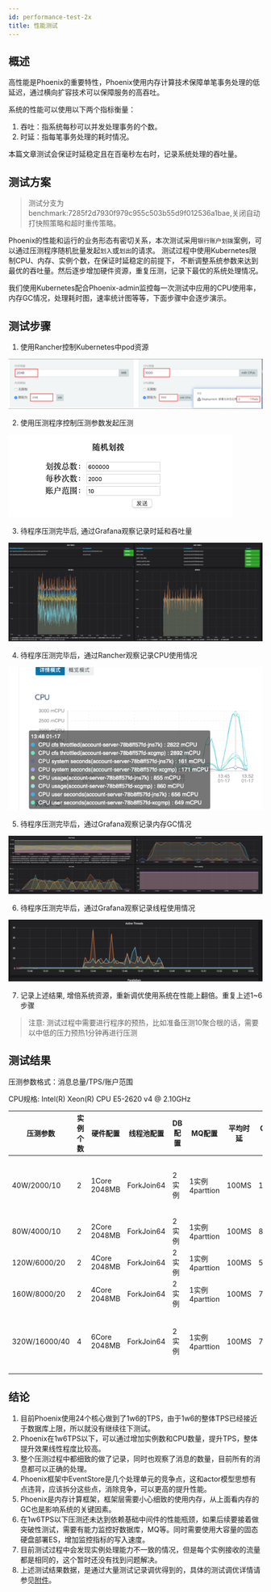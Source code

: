 ```yaml
---
id: performance-test-2x
title: 性能测试
---
```


## 概述

高性能是Phoenix的重要特性，Phoenix使用内存计算技术保障单笔事务处理的低延迟，通过横向扩容技术可以保障服务的高吞吐。

系统的性能可以使用以下两个指标衡量：

1. 吞吐：指系统每秒可以并发处理事务的个数。
2. 时延：指每笔事务处理的耗时情况。

本篇文章测试会保证时延稳定且在百毫秒左右时，记录系统处理的吞吐量。

## 测试方案
>测试分支为benchmark:7285f2d7930f979c955c503b55d9f012536a1bae,关闭自动打快照策略和超时重传策略。

Phoenix的性能和运行的业务形态有密切关系，本次测试采用`银行账户划拨`案例，可以通过压测程序随机批量发起`划入`或`划出`的请求。 测试过程中使用Kubernetes限制CPU、内存、实例个数，在保证时延稳定的前提下，
不断调整系统参数来达到最优的吞吐量。然后逐步增加硬件资源，重复压测，记录下最优的系统处理情况。

我们使用Kubernetes配合Phoenix-admin监控每一次测试中应用的CPU使用率，内存GC情况，处理耗时图，速率统计图等等，下面步骤中会逐步演示。

## 测试步骤

1. 使用Rancher控制Kubernetes中pod资源

![show](../../assets/phoenix2.x/phoenix-test/performance/001.png)

2. 使用压测程序控制压测参数发起压测

![show](../../assets/phoenix2.x/phoenix-test/performance/002.png)

3. 待程序压测完毕后, 通过Grafana观察记录时延和吞吐量

![show](../../assets/phoenix2.x/phoenix-test/performance/003.png)

4. 待程序压测完毕后，通过Rancher观察记录CPU使用情况

![show](../../assets/phoenix2.x/phoenix-test/performance/004.png)

5. 待程序压测完毕后，通过Grafana观察记录内存GC情况

![show](../../assets/phoenix2.x/phoenix-test/performance/005.png)

6. 待程序压测完毕后，通过Grafana观察记录线程使用情况

![show](../../assets/phoenix2.x/phoenix-test/performance/006.png)

7. 记录上述结果, 增倍系统资源，重新调优使用系统在性能上翻倍。重复上述1~6步骤

> 注意: 测试过程中需要进行程序的预热，比如准备压测10聚合根的话，需要以中低的压力预热1分钟再进行压测

## 测试结果

压测参数格式：消息总量/TPS/账户范围

CPU规格: Intel(R) Xeon(R) CPU E5-2620 v4 @ 2.10GHz

| 压测参数         | 实例个数 | 硬件配置         |线程池配置 | DB配置 | MQ配置         |  平均时延  | CPU使用率 |GC耗时| 备注             |
| --------------  | ------- | --------------- |--------- | ----- |  -------------|  -------- | ---------|------| -------------   |
| 40W/2000/10     | 2       | 1Core 2048MB    |ForkJoin64| 2实例  |1实例4parttion |  100MS    | 100%\+   |20S   | GC高是因为CPU不够用|
| 80W/4000/10     | 2       | 2Core 2048MB    |ForkJoin64| 2实例  |1实例4parttion |  100MS    | 80%      |6S    | 正常 |
| 120W/6000/20    | 2       | 4Core 2048MB    |ForkJoin64| 2实例  |1实例4parttion |  100MS    | 50%      |6S    | 正常 |
| 160W/8000/20    | 2       | 4Core 2048MB    |ForkJoin64| 2实例  |1实例4parttion |  100MS    | 70%      |8S    | 正常 |
| 320W/16000/40   | 4       | 6Core 2048MB    |ForkJoin64| 2实例  |1实例4parttion |  100MS    | 70%      |9S    | 关闭可靠性投递处理逻辑|


## 结论
1. 目前Phoenix使用24个核心做到了1w6的TPS，由于1w6的整体TPS已经接近于数据库上限，所以就没有继续往下测试。
2. Phoenix在1w6TPS以下，可以通过增加实例数和CPU数量，提升TPS，整体提升效果线性程度比较高。
3. 整个压测过程中都细致的做了记录，同时也观察了消息的数量，目前所有的消息都可以正确的处理。
4. Phoenix框架中EventStore是几个处理单元的竞争点，这和actor模型思想有点违背，应该拆分这些点，消除竞争，可以更高的提升性能。
5. Phoenix是内存计算框架，框架层需要小心细致的使用内存，从上面看内存的GC也是影响系统的关键因素。
6. 在1w6TPS以下压测还未达到依赖基础中间件的性能瓶颈，如果后续要接着做突破性测试，需要有能力监控好数据库，MQ等。同时需要使用大容量的固态硬盘部署ES，增加监控指标的写入速度。
7. 目前测试过程中会发现实例处理能力不一致的情况，但是每个实例接收的流量都是相同的，这个暂时还没有找到问题解决。
8. 上述测试结果数据，是通过大量测试记录调优得到的，具体的测试调优详情请参见[附件](https://portal.iquantex.com/confluence/download/attachments/34832535/Phoenix性能测试-2020%3A01%3A15.pdf?version=1&modificationDate=1579254230457&api=v2)。